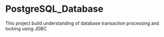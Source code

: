 # PostgreSQL_Database
This project build understanding of database transaction processing and locking using JDBC
